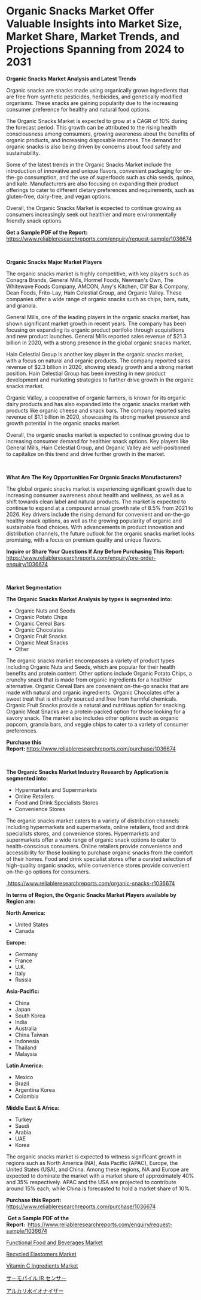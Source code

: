 <p><h1>Organic Snacks Market Offer Valuable Insights into Market Size, Market Share, Market Trends, and Projections Spanning from 2024 to 2031</h1></p><p><strong>Organic Snacks Market Analysis and Latest Trends</strong></p>
<p><p>Organic snacks are snacks made using organically grown ingredients that are free from synthetic pesticides, herbicides, and genetically modified organisms. These snacks are gaining popularity due to the increasing consumer preference for healthy and natural food options.</p><p>The Organic Snacks Market is expected to grow at a CAGR of 10% during the forecast period. This growth can be attributed to the rising health consciousness among consumers, growing awareness about the benefits of organic products, and increasing disposable incomes. The demand for organic snacks is also being driven by concerns about food safety and sustainability.</p><p>Some of the latest trends in the Organic Snacks Market include the introduction of innovative and unique flavors, convenient packaging for on-the-go consumption, and the use of superfoods such as chia seeds, quinoa, and kale. Manufacturers are also focusing on expanding their product offerings to cater to different dietary preferences and requirements, such as gluten-free, dairy-free, and vegan options.</p><p>Overall, the Organic Snacks Market is expected to continue growing as consumers increasingly seek out healthier and more environmentally friendly snack options.</p></p>
<p><strong>Get a Sample PDF of the Report:&nbsp;</strong> <a href="https://www.reliableresearchreports.com/enquiry/request-sample/1036674">https://www.reliableresearchreports.com/enquiry/request-sample/1036674</a></p>
<p>&nbsp;</p>
<p><strong>Organic Snacks Major Market Players</strong></p>
<p><p>The organic snacks market is highly competitive, with key players such as Conagra Brands, General Mills, Hormel Foods, Newman's Own, The Whitewave Foods Company, AMCON, Amy's Kitchen, Clif Bar & Company, Dean Foods, Frito-Lay, Hain Celestial Group, and Organic Valley. These companies offer a wide range of organic snacks such as chips, bars, nuts, and granola.</p><p>General Mills, one of the leading players in the organic snacks market, has shown significant market growth in recent years. The company has been focusing on expanding its organic product portfolio through acquisitions and new product launches. General Mills reported sales revenue of $21.3 billion in 2020, with a strong presence in the global organic snacks market.</p><p>Hain Celestial Group is another key player in the organic snacks market, with a focus on natural and organic products. The company reported sales revenue of $2.3 billion in 2020, showing steady growth and a strong market position. Hain Celestial Group has been investing in new product development and marketing strategies to further drive growth in the organic snacks market.</p><p>Organic Valley, a cooperative of organic farmers, is known for its organic dairy products and has also expanded into the organic snacks market with products like organic cheese and snack bars. The company reported sales revenue of $1.1 billion in 2020, showcasing its strong market presence and growth potential in the organic snacks market.</p><p>Overall, the organic snacks market is expected to continue growing due to increasing consumer demand for healthier snack options. Key players like General Mills, Hain Celestial Group, and Organic Valley are well-positioned to capitalize on this trend and drive further growth in the market.</p></p>
<p>&nbsp;</p>
<p><strong>What Are The Key Opportunities For Organic Snacks Manufacturers?</strong></p>
<p><p>The global organic snacks market is experiencing significant growth due to increasing consumer awareness about health and wellness, as well as a shift towards clean label and natural products. The market is expected to continue to expand at a compound annual growth rate of 8.5% from 2021 to 2026. Key drivers include the rising demand for convenient and on-the-go healthy snack options, as well as the growing popularity of organic and sustainable food choices. With advancements in product innovation and distribution channels, the future outlook for the organic snacks market looks promising, with a focus on premium quality and unique flavors.</p></p>
<p><strong>Inquire or Share Your Questions If Any Before Purchasing This Report:</strong> <a href="https://www.reliableresearchreports.com/enquiry/pre-order-enquiry/1036674">https://www.reliableresearchreports.com/enquiry/pre-order-enquiry/1036674</a></p>
<p>&nbsp;</p>
<p><strong>Market Segmentation</strong></p>
<p><strong>The Organic Snacks Market Analysis by types is segmented into:</strong></p>
<p><ul><li>Organic Nuts and Seeds</li><li>Organic Potato Chips</li><li>Organic Cereal Bars</li><li>Organic Chocolates</li><li>Organic Fruit Snacks</li><li>Organic Meat Snacks</li><li>Other</li></ul></p>
<p><p>The organic snacks market encompasses a variety of product types including Organic Nuts and Seeds, which are popular for their health benefits and protein content. Other options include Organic Potato Chips, a crunchy snack that is made from organic ingredients for a healthier alternative. Organic Cereal Bars are convenient on-the-go snacks that are made with natural and organic ingredients. Organic Chocolates offer a sweet treat that is ethically sourced and free from harmful chemicals. Organic Fruit Snacks provide a natural and nutritious option for snacking. Organic Meat Snacks are a protein-packed option for those looking for a savory snack. The market also includes other options such as organic popcorn, granola bars, and veggie chips to cater to a variety of consumer preferences.</p></p>
<p><strong>Purchase this Report:&nbsp;</strong><a href="https://www.reliableresearchreports.com/purchase/1036674">https://www.reliableresearchreports.com/purchase/1036674</a></p>
<p>&nbsp;</p>
<p><strong>The Organic Snacks Market Industry Research by Application is segmented into:</strong></p>
<p><ul><li>Hypermarkets and Supermarkets</li><li>Online Retailers</li><li>Food and Drink Specialists Stores</li><li>Convenience Stores</li></ul></p>
<p><p>The organic snacks market caters to a variety of distribution channels including hypermarkets and supermarkets, online retailers, food and drink specialists stores, and convenience stores. Hypermarkets and supermarkets offer a wide range of organic snack options to cater to health-conscious consumers. Online retailers provide convenience and accessibility for those looking to purchase organic snacks from the comfort of their homes. Food and drink specialist stores offer a curated selection of high-quality organic snacks, while convenience stores provide convenient on-the-go options for consumers.</p></p>
<p><a href="https://www.reliableresearchreports.com/organic-snacks-r1036674">&nbsp;https://www.reliableresearchreports.com/organic-snacks-r1036674</a></p>
<p><strong>In terms of Region, the Organic Snacks Market Players available by Region are:</strong></p>
<p>
    <p> <strong> North America: </strong>
        <ul>
            <li>United States</li>
            <li>Canada</li>
        </ul>
        </p> 
    <p> <strong> Europe: </strong>
        <ul>
            <li>Germany</li>
            <li>France</li>
            <li>U.K.</li>
            <li>Italy</li>
            <li>Russia</li>
        </ul>
        </p> 
    <p> <strong> Asia-Pacific: </strong>
        <ul>
            <li>China</li>
            <li>Japan</li>
            <li>South Korea</li>
            <li>India</li>
            <li>Australia</li>
            <li>China Taiwan</li>
            <li>Indonesia</li>
            <li>Thailand</li>
            <li>Malaysia</li>
        </ul>
        </p> 
    <p> <strong> Latin America: </strong>
        <ul>
            <li>Mexico</li>
            <li>Brazil</li>
            <li>Argentina Korea</li>
            <li>Colombia</li>
        </ul>
        </p> 
    <p> <strong> Middle East & Africa: </strong>
        <ul>
            <li>Turkey</li>
            <li>Saudi</li>
            <li>Arabia</li>
            <li>UAE</li>
            <li>Korea</li>
        </ul>
    </p>
    </p>
<p><p>The organic snacks market is expected to witness significant growth in regions such as North America (NA), Asia Pacific (APAC), Europe, the United States (USA), and China. Among these regions, NA and Europe are expected to dominate the market with a market share of approximately 40% and 35% respectively. APAC and the USA are projected to contribute around 15% each, while China is forecasted to hold a market share of 10%.</p></p>
<p><strong>Purchase this Report: </strong><a href="https://www.reliableresearchreports.com/purchase/1036674">https://www.reliableresearchreports.com/purchase/1036674</a></p>
<p>&nbsp;<strong>Get a Sample PDF of the Report:&nbsp;&nbsp;</strong><a href="https://www.reliableresearchreports.com/enquiry/request-sample/1036674">https://www.reliableresearchreports.com/enquiry/request-sample/1036674</a></p>
<p><strong></strong></p>
<p><p><a href="https://github.com/cecuraprangm/Market-Research-Report-List-2/blob/main/functional-food-and-beverages-market.md">Functional Food and Beverages Market</a></p><p><a href="https://issuu.com/reportprime-2/docs/recycled-elastomers-market-size-2030.pptx">Recycled Elastomers Market</a></p><p><a href="https://issuu.com/reportprime-2/docs/vitamin-c-ingredients-market-size-2030.pptx">Vitamin C Ingredients Market</a></p><p><a href="https://github.com/AriMuller2009/Market-Research-Report-List-1/blob/main/868727418856.md">サーモパイル IR センサー</a></p><p><a href="https://github.com/bucuel854722/Market-Research-Report-List-1/blob/main/112188918855.md">アルカリ水イオナイザー</a></p></p>